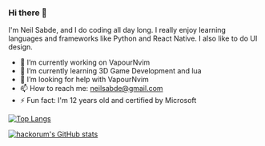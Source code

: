 ### Hi there 👋

I'm Neil Sabde, and I do coding all day long. I really enjoy learning languages and frameworks like Python and React Native. I also like to do UI design.

- 🔭 I’m currently working on VapourNvim
- 🌱 I’m currently learning 3D Game Development and lua
- 🤔 I’m looking for help with VapourNvim
- 📫 How to reach me: neilsabde@gmail.com
- ⚡ Fun fact: I'm 12 years old and certified by Microsoft

[![Top Langs](https://github-readme-stats.vercel.app/api/top-langs/?username=hackorum&layout=compact)](https://github.com/anuraghazra/github-readme-stats)

[![hackorum's GitHub stats](https://github-readme-stats.vercel.app/api?username=hackorum&show_icons=true&theme=tokyonight)](https://github.com/anuraghazra/github-readme-stats)
